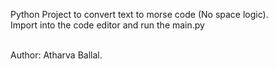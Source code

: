 Python Project to convert text to morse code (No space logic). <br>
Import into the code editor and run the main.py <br><br>

Author: Atharva Ballal.
